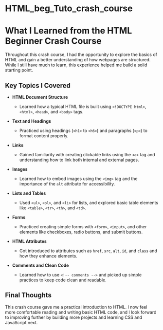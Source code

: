 # HTML_beg_Tuto_crash_course

# What I Learned from the HTML Beginner Crash Course

Throughout this crash course, I had the opportunity to explore the basics of HTML and gain a better understanding of how webpages are structured. While I still have much to learn, this experience helped me build a solid starting point.

## Key Topics I Covered

- **HTML Document Structure**
  - Learned how a typical HTML file is built using `<!DOCTYPE html>`, `<html>`, `<head>`, and `<body>` tags.

- **Text and Headings**
  - Practiced using headings (`<h1>` to `<h6>`) and paragraphs (`<p>`) to format content properly.

- **Links**
  - Gained familiarity with creating clickable links using the `<a>` tag and understanding how to link both internal and external pages.

- **Images**
  - Learned how to embed images using the `<img>` tag and the importance of the `alt` attribute for accessibility.

- **Lists and Tables**
  - Used `<ul>`, `<ol>`, and `<li>` for lists, and explored basic table elements like `<table>`, `<tr>`, `<th>`, and `<td>`.

- **Forms**
  - Practiced creating simple forms with `<form>`, `<input>`, and other elements like checkboxes, radio buttons, and submit buttons.

- **HTML Attributes**
  - Got introduced to attributes such as `href`, `src`, `alt`, `id`, and `class` and how they enhance elements.

- **Comments and Clean Code**
  - Learned how to use `<!-- comments -->` and picked up simple practices to keep code clean and readable.

## Final Thoughts

This crash course gave me a practical introduction to HTML. I now feel more comfortable reading and writing basic HTML code, and I look forward to improving further by building more projects and learning CSS and JavaScript next.
